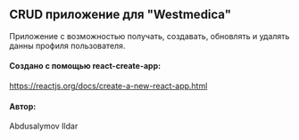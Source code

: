 CRUD приложение для "Westmedica"
-----------------------------------
Приложение с возможностью получать, создавать, обновлять и удалять данны профиля пользователя.

#### Создано с помощью react-create-app:
https://reactjs.org/docs/create-a-new-react-app.html
#### Автор:
Abdusalymov Ildar
